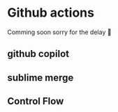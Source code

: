 # Github actions
Comming soon sorry for the delay 🥺
## github copilot
## sublime merge
## Control Flow